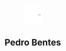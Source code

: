 <p align="center">
    <img width="60px" src="/Touchmark.svg" />
    <h1 align="center">Pedro Bentes</h1>
</p>
<!--
**PedroBentesIO/PedroBentesIO** is a ✨ _special_ ✨ repository because its `README.md` (this file) appears on your GitHub profile.

Here are some ideas to get you started:

- 🔭 I’m currently working on ...
- 🌱 I’m currently learning ...
- 👯 I’m looking to collaborate on ...
- 🤔 I’m looking for help with ...
- 💬 Ask me about ...
- 📫 How to reach me: ...
- 😄 Pronouns: ...
- ⚡ Fun fact: ...
-->
